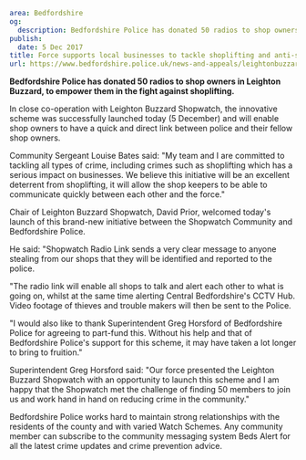 ```yaml
area: Bedfordshire
og:
  description: Bedfordshire Police has donated 50 radios to shop owners in Leighton Buzzard, to empower them in the fight against shoplifting.
publish:
  date: 5 Dec 2017
title: Force supports local businesses to tackle shoplifting and anti-social behaviour
url: https://www.bedfordshire.police.uk/news-and-appeals/leightonbuzzard-shopwatch
```

**Bedfordshire Police has donated 50 radios to shop owners in Leighton Buzzard, to empower them in the fight against shoplifting.**

In close co-operation with Leighton Buzzard Shopwatch, the innovative scheme was successfully launched today (5 December) and will enable shop owners to have a quick and direct link between police and their fellow shop owners.

Community Sergeant Louise Bates said: "My team and I are committed to tackling all types of crime, including crimes such as shoplifting which has a serious impact on businesses. We believe this initiative will be an excellent deterrent from shoplifting, it will allow the shop keepers to be able to communicate quickly between each other and the force."

Chair of Leighton Buzzard Shopwatch, David Prior, welcomed today's launch of this brand-new initiative between the Shopwatch Community and Bedfordshire Police.

He said: "Shopwatch Radio Link sends a very clear message to anyone stealing from our shops that they will be identified and reported to the police.

"The radio link will enable all shops to talk and alert each other to what is going on, whilst at the same time alerting Central Bedfordshire's CCTV Hub. Video footage of thieves and trouble makers will then be sent to the Police.

"I would also like to thank Superintendent Greg Horsford of Bedfordshire Police for agreeing to part-fund this. Without his help and that of Bedfordshire Police's support for this scheme, it may have taken a lot longer to bring to fruition."

Superintendent Greg Horsford said: "Our force presented the Leighton Buzzard Shopwatch with an opportunity to launch this scheme and I am happy that the Shopwatch met the challenge of finding 50 members to join us and work hand in hand on reducing crime in the community."

Bedfordshire Police works hard to maintain strong relationships with the residents of the county and with varied Watch Schemes. Any community member can subscribe to the community messaging system Beds Alert for all the latest crime updates and crime prevention advice.
